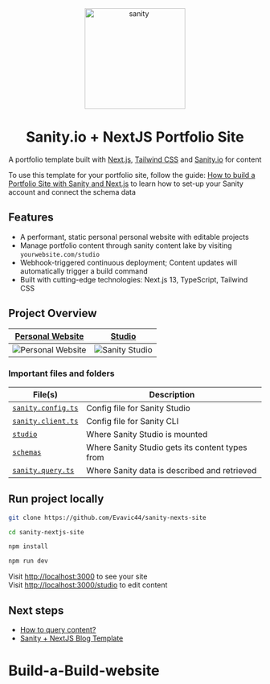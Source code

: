<div align="center"> 
  <img width="200" alt="sanity" src="https://github.com/Evavic44/sanity-nextjs-site/assets/62628408/27a0746c-addc-478b-b052-9b3890371036">
  <h1>Sanity.io + NextJS Portfolio Site</h1>
  <p>A portfolio template built with <a href="https://nextjs.org">Next.js</a>, <a href="https://tailwindcss.com">Tailwind CSS</a> and <a href="https://sanity.io">Sanity.io</a> for content</p>
</div>

To use this template for your portfolio site, follow the guide: [How to build a Portfolio Site with Sanity and Next.js][freecodecamp-guide] to learn how to set-up your Sanity account and connect the schema data

## Features

- A performant, static personal personal website with editable projects
- Manage portfolio content through sanity content lake by visiting `yourwebsite.com/studio`
- Webhook-triggered continuous deployment; Content updates will automatically trigger a build command
- Built with cutting-edge technologies: Next.js 13, TypeScript, Tailwind CSS

## Project Overview

| [Personal Website][site]          | [Studio][studio]                 |
| --------------------------------- | -------------------------------- |
| ![Personal Website][site-preview] | ![Sanity Studio][studio-preview] |

### Important files and folders

| File(s)                                                   | Description                                     |
| --------------------------------------------------------- | ----------------------------------------------- |
| [`sanity.config.ts`](sanity.config.ts)                    | Config file for Sanity Studio                   |
| [`sanity.client.ts`](sanity/sanity.client.ts)             | Config file for Sanity CLI                      |
| [`studio`](<./app/(studio)/studio/[[...index]]/page.tsx>) | Where Sanity Studio is mounted                  |
| [`schemas`](./schemas)                                    | Where Sanity Studio gets its content types from |
| [`sanity.query.ts`](./sanity/sanity.query.ts)             | Where Sanity data is described and retrieved    |

## Run project locally

```bash
git clone https://github.com/Evavic44/sanity-nexts-site

cd sanity-nextjs-site

npm install

npm run dev
```

Visit [http://localhost:3000][localhost-3000] to see your site <br />
Visit [http://localhost:3000/studio][localhost-3000-studio] to edit content

## Next steps

- [How to query content?][sanity-groq]
- [Sanity + NextJS Blog Template][other-templates]

<!-- LINK VARIABLES -->

[site]: https://sanity-nextjs-site.vercel.app
[studio]: https://sanity-nextjs-site.vercel.app/studio
[site-preview]: https://github.com/Evavic44/sanity-nextjs-site/assets/62628408/46229dc5-e925-4608-909a-848163dd491a
[studio-preview]: https://github.com/Evavic44/sanity-nextjs-site/assets/62628408/53148f15-3b59-4e78-b072-bb0143f8fe81
[sanity-homepage]: https://www.sanity.io
[sanity-groq]: https://www.sanity.io/docs/how-queries-work?utm_source=github.com&utm_medium=referral&utm_campaign=nextjs-v3vercelstarter
[localhost-3000]: http://localhost:3000
[localhost-3000-studio]: http://localhost:3000/studio
[freecodecamp-guide]: freecodecamp.org/news/how-to-build-a-portfolio-site-with-sanity-and-nextjs
[other-templates]: https://github.com/sanity-io/sanity-template-nextjs-appdir-personal-website
# Build-a-Build-website
